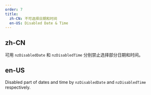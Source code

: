 ```yaml
---
order: 7
title:
  zh-CN: 不可选择日期和时间
  en-US: Disabled Date & Time
---
```


## zh-CN

可用 `nzDisabledDate` 和 `nzDisabledTime` 分别禁止选择部分日期和时间。

## en-US

Disabled part of dates and time by `nzDisabledDate` and `nzDisabledTime` respectively.
